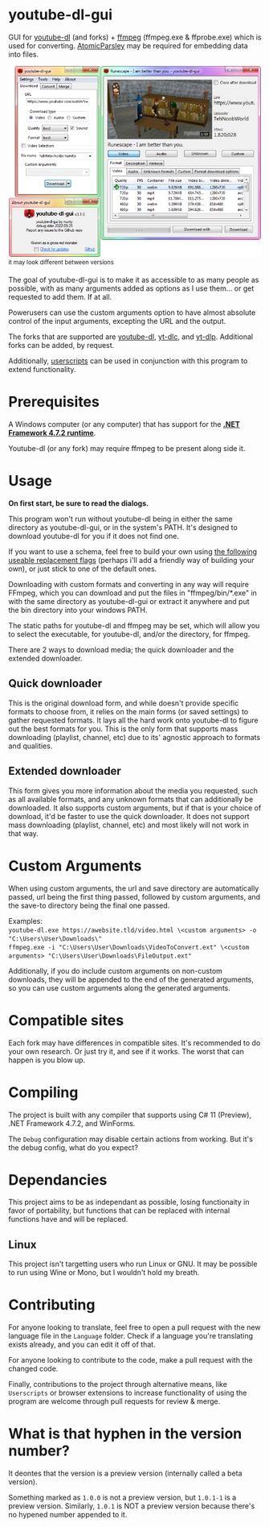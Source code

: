 # youtube-dl-gui
GUI for [youtube-dl](https://ytdl-org.github.io/youtube-dl/) (and forks) + [ffmpeg](https://ffmpeg.org/) (ffmpeg.exe & ffprobe.exe) which is used for converting. [AtomicParsley](http://atomicparsley.sourceforge.net/) may be required for embedding data into files.

![it looks like this!!](preview.png)  
<sup>it may look different between versions</sup>

The goal of youtube-dl-gui is to make it as accessible to as many people as possible, with as many arguments added as options as I use them... or get requested to add them. If at all.

Powerusers can use the custom arguments option to have almost absolute control of the input arguments, excepting the URL and the output.

The forks that are supported are [youtube-dl](https://github.com/ytdl-org/youtube-dl), [yt-dlc](https://github.com/blackjack4494/yt-dlc), and [yt-dlp](https://github.com/yt-dlp/yt-dlp). Additional forks can be added, by request.

Additionally, [userscripts](USERSCRIPTS.md) can be used in conjunction with this program to extend functionality.

# Prerequisites
A Windows computer (or any computer) that has support for the **[.NET Framework 4.7.2 runtime](https://dotnet.microsoft.com/en-us/download/dotnet-framework/net472)**.

Youtube-dl (or any fork) may require ffmpeg to be present along side it.

# Usage
**On first start, be sure to read the dialogs.**

This program won't run without youtube-dl being in either the same directory as youtube-dl-gui, or in the system's PATH. It's designed to download youtube-dl for you if it does not find one.

If you want to use a schema, feel free to build your own using [the following useable replacement flags](https://github.com/ytdl-org/youtube-dl/blob/master/README.md#output-template) (perhaps i'll add a friendly way of building your own), or just stick to one of the default ones.

Downloading with custom formats and converting in any way will require FFmpeg, which you can download and put the files in "ffmpeg/bin/*.exe" in with the same directory as youtube-dl-gui or extract it anywhere and put the bin directory into your windows PATH.

The static paths for youtube-dl and ffmpeg may be set, which will allow you to select the executable, for youtube-dl, and/or the directory, for ffmpeg.

There are 2 ways to download media; the quick downloader and the extended downloader.

## Quick downloader
This is the original download form, and while doesn't provide specific formats to choose from, it relies on the main forms (or saved settings) to gather requested formats. It lays all the hard work onto youtube-dl to figure out the best formats for you. This is the only form that supports mass downloading (playlist, channel, etc) due to its' agnostic approach to formats and qualities.

## Extended downloader
This form gives you more information about the media you requested, such as all available formats, and any unknown formats that can additionally be downloaded. It also supports custom arguments, but if that is your choice of download, it'd be faster to use the quick downloader. It does not support mass downloading (playlist, channel, etc) and most likely will not work in that way.

# Custom Arguments
When using custom arguments, the url and save directory are automatically passed, url being the first thing passed, followed by custom arguments, and the save-to directory being the final one passed.

Examples:  
`youtube-dl.exe https://awebsite.tld/video.html \<custom arguments> -o "C:\Users\User\Downloads\"`  
`ffmpeg.exe -i "C:\Users\User\Downloads\VideoToConvert.ext" \<custom arguments> "C:\Users\User\Downloads\FileOutput.ext"`

Additionally, if you do include custom arguments on non-custom downloads, they will be appended to the end of the generated arguments, so you can use custom arguments along the generated arguments.

# Compatible sites
Each fork may have differences in compatible sites. It's recommended to do your own research. Or just try it, and see if it works. The worst that can happen is you blow up.

# Compiling
The project is built with any compiler that supports using C# 11 (Preview), .NET Framework 4.7.2, and WinForms.

The `Debug` configuration may disable certain actions from working. But it's the debug config, what do you expect?

# Dependancies
This project aims to be as independant as possible, losing functionaity in favor of portability, but functions that can be replaced with internal functions have and will be replaced.

## Linux
This project isn't targetting users who run Linux or GNU. It may be possible to run using Wine or Mono, but I wouldn't hold my breath.

# Contributing
For anyone looking to translate, feel free to open a pull request with the new language file in the `Language` folder. Check if a language you're translating exists already, and you can edit it off of that.

For anyone looking to contribute to the code, make a pull request with the changed code.

Finally, contributions to the project through alternative means, like `Userscripts` or browser extensions to increase functionality of using the program are welcome through pull requests for review & merge.

# What is that hyphen in the version number?
It deontes that the version is a preview version (internally called a beta version).

Something marked as `1.0.0` is not a preview version, but `1.0.1-1` is a preview version. Similarly, `1.0.1` is NOT a preview version because there's no hypened number appended to it.